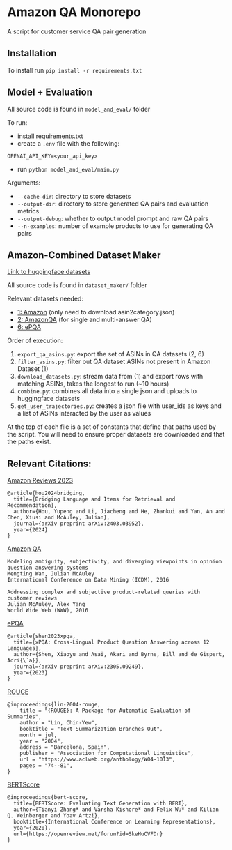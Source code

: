# Amazon QA Monorepo

A script for customer service QA pair generation

## Installation
To install run `pip install -r requirements.txt`

## Model + Evaluation

All source code is found in `model_and_eval/` folder

To run:
- install requirements.txt
- create a `.env` file with the following:
```
OPENAI_API_KEY=<your_api_key>
```
- run `python model_and_eval/main.py`

Arguments:

- `--cache-dir`: directory to store datasets
- `--output-dir`: directory to store generated QA pairs and evaluation metrics
- `--output-debug`: whether to output model prompt and raw QA pairs
- `--n-examples`: number of example products to use for generating QA pairs

## Amazon-Combined Dataset Maker
[Link to huggingface datasets](https://huggingface.co/datasets/randomath/Amazon-combined)

All source code is found in `dataset_maker/` folder

Relevant datasets needed:
- [1: Amazon](https://huggingface.co/datasets/McAuley-Lab/Amazon-Reviews-2023) (only need to download asin2category.json)
- [2: AmazonQA](https://cseweb.ucsd.edu/~jmcauley/datasets/amazon/qa/) (for single and multi-answer QA)
- [6: ePQA](https://github.com/amazon-science/contextual-product-qa)

Order of execution:
1. `export_qa_asins.py`: export the set of ASINs in QA datasets (2, 6)
2. `filter_asins.py`: filter out QA dataset ASINs not present in Amazon Dataset (1)
3. `download_datasets.py`: stream data from (1) and export rows with matching ASINs, takes the longest to run (~10 hours)
4. `combine.py`: combines all data into a single json and uploads to huggingface datasets
5. `get_user_trajectories.py`: creates a json file with user_ids as keys and a list of ASINs interacted by the user as values

At the top of each file is a set of constants that define that paths used by the script. You will need to ensure proper datasets are downloaded and that the paths exist. 

## Relevant Citations:
[Amazon Reviews 2023](https://huggingface.co/datasets/McAuley-Lab/Amazon-Reviews-2023)
```
@article{hou2024bridging,
  title={Bridging Language and Items for Retrieval and Recommendation},
  author={Hou, Yupeng and Li, Jiacheng and He, Zhankui and Yan, An and Chen, Xiusi and McAuley, Julian},
  journal={arXiv preprint arXiv:2403.03952},
  year={2024}
}
```
[Amazon QA](https://cseweb.ucsd.edu/~jmcauley/datasets/amazon/qa/)
```
Modeling ambiguity, subjectivity, and diverging viewpoints in opinion question answering systems
Mengting Wan, Julian McAuley
International Conference on Data Mining (ICDM), 2016

Addressing complex and subjective product-related queries with customer reviews
Julian McAuley, Alex Yang
World Wide Web (WWW), 2016
```
[ePQA](https://github.com/amazon-science/contextual-product-qa)
```
@article{shen2023xpqa,
  title={xPQA: Cross-Lingual Product Question Answering across 12 Languages},
  author={Shen, Xiaoyu and Asai, Akari and Byrne, Bill and de Gispert, Adri{\`a}},
  journal={arXiv preprint arXiv:2305.09249},
  year={2023}
}
```
[ROUGE](https://github.com/pltrdy/rouge)
```
@inproceedings{lin-2004-rouge,
    title = "{ROUGE}: A Package for Automatic Evaluation of Summaries",
    author = "Lin, Chin-Yew",
    booktitle = "Text Summarization Branches Out",
    month = jul,
    year = "2004",
    address = "Barcelona, Spain",
    publisher = "Association for Computational Linguistics",
    url = "https://www.aclweb.org/anthology/W04-1013",
    pages = "74--81",
}
```
[BERTScore](https://github.com/Tiiiger/bert_score)
```
@inproceedings{bert-score,
  title={BERTScore: Evaluating Text Generation with BERT},
  author={Tianyi Zhang* and Varsha Kishore* and Felix Wu* and Kilian Q. Weinberger and Yoav Artzi},
  booktitle={International Conference on Learning Representations},
  year={2020},
  url={https://openreview.net/forum?id=SkeHuCVFDr}
}
```
